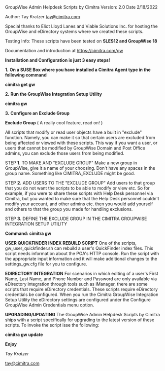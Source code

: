 GroupWise Admin Helpdesk Scripts by Cimitra
Version: 2.0
Date 2/18/2022

Author: Tay Kratzer tay@cimitra.com

Special thanks to Eliot Lloyd Lanes and Viable Solutions Inc. for hosting the GroupWise and eDirectory systems where we created these scripts. 

Testing Info: These scripts have been tested on **SLES12 and GroupWise 18**

Documentation and introduction at https://cimitra.com/gw

**Installation and Configuration is just 3 easy steps!**

**1.** **On a SUSE Box where you have installed a Cimitra Agent type in the following command**

**cimitra get gw**

**2.** **Run the GroupWise Integration Setup Utility** 

**cimitra gw**

**3.** **Configure an Exclude Group**

**Exclude Group** ( A really cool feature, read on! )

All scripts that modify or read user objects have a built in "exclude" function. Namely, you can make it so that certain users are excluded from being affected or viewed with these scripts. This way if you want a user, or users that cannot be modified by GroupWise Domain and Post Office admins, you can exclude those users from being modified. 

STEP **1.** TO MAKE AND "EXCLUDE GROUP"
Make a new group in GroupWise, give it a name of your choosing. Don't have any spaces in the group name. Something like CIMITRA_EXCLUDE might be good. 

STEP **2.** ADD USERS TO THE "EXCLUDE GROUP"
Add users to that group that you do not want the scripts to be able to modify or view etc. So for example, if you were to share these scripts with Help Desk personnel via Cimitra, but you wanted to make sure that the Help Desk personnel couldn't modify your account, and other admins etc. then you would add yourself and others to that the group you made for handling exclusions. 

STEP **3.** DEFINE THE EXCLUDE GROUP IN THE CIMITRA GROUPWISE INTEGRATION SETUP UTILITY

**Command: cimitra gw**

**USER QUICKFINDER INDEX REBUILD SCRIPT**
One of the scripts, gw_user_quickfinder.sh can rebuild a user's QuickFinder index files. This script needs information about the POA's HTTP console. Run the script with the appropriate input information and it will make additional changes to the settings_gw.cfg file for you to configure. 

**EDIRECTORY INTEGRATION**
For scenarios in which editing of a user's First Name, Last Name, and Phone Number and Password are only available via eDirectory integration through tools such as iManager, there are some scripts that require eDirectory credentials. These scripts require eDirectory credentials be configured. When you run the Cimitra GroupWise Integration Setup Utility the eDirectory settings are configured under the Configure GroupWise Admin Credentials menu option.  

**UPGRADING/UPDATING**
The GroupWise Admin Helpdesk Scripts by Cimitra ships with a script specifically for upgrading to the latest version of these scripts. To invoke the script isse the following: 

**cimitra gw update**

**Enjoy**

*Tay Kratzer*

tay@cimitra.com
